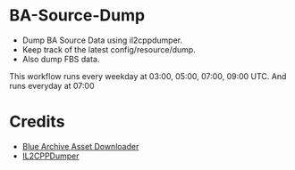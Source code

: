 # BA-Source-Dump

- Dump BA Source Data using il2cppdumper.
- Keep track of the latest config/resource/dump.
- Also dump FBS data.

This workflow runs every weekday at 03:00, 05:00, 07:00, 09:00 UTC.
And runs everyday at 07:00

# Credits
- [Blue Archive Asset Downloader](https://github.com/Deathemonic/BA-AD)
- [IL2CPPDumper](https://github.com/Perfare/Il2CppDumper)